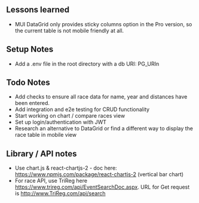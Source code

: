 ## Lessons learned

- MUI DataGrid only provides sticky columns option in the Pro version, so the current table is not mobile friendly at
  all.

## Setup Notes

- Add a .env file in the root directory with a db URI: PG_URIn

## Todo Notes

- Add checks to ensure all race data for name, year and distances have been entered.
- Add integration and e2e testing for CRUD functionality
- Start working on chart / compare races view
- Set up login/authentication with JWT
- Research an alternative to DataGrid or find a different way to display the race table in mobile view

## Library / API notes

- Use chart.js & react-chartjs-2 - doc here: https://www.npmjs.com/package/react-chartjs-2 (vertical bar chart)
- For race API, use TriReg here https://www.trireg.com/api/EventSearchDoc.aspx. URL for Get request
  is http://www.TriReg.com/api/search
